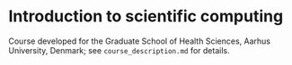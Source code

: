 # Introduction to scientific computing

Course developed for the Graduate School of Health Sciences, Aarhus University, Denmark; see `course_description.md` for details.
